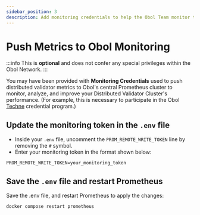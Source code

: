 ```yaml
---
sidebar_position: 3
description: Add monitoring credentials to help the Obol Team monitor the health of your cluster
---
```


# Push Metrics to Obol Monitoring

:::info
This is **optional** and does not confer any special privileges within the Obol Network.
:::

You may have been provided with **Monitoring Credentials** used to push distributed validator metrics to Obol's central Prometheus cluster to monitor, analyze, and improve your Distributed Validator Cluster's performance. (For example, this is necessary to participate in the Obol [Techne](https://squadstaking.com/techne) credential program.) 

## Update the monitoring token in the `.env` file  
- Inside your `.env` file, uncomment the `PROM_REMOTE_WRITE_TOKEN` line by removing the `#` symbol.  
- Enter your monitoring token in the format shown below:

```shell
PROM_REMOTE_WRITE_TOKEN=your_monitoring_token
```

## Save the `.env` file and restart Prometheus  
Save the .env file, and restart Prometheus to apply the changes:

```shell
docker compose restart prometheus
```
